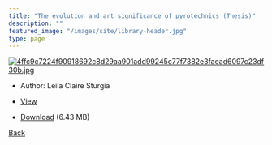 ```yaml
---
title: "The evolution and art significance of pyrotechnics (Thesis)"
description: ""
featured_image: "/images/site/library-header.jpg"
type: page
---
```


<a href="https://drive.google.com/uc?export=view&id=1SXNyjkcXKQdXHFmPkDothVm2zhVh5pKP" target="_blank">![4ffc9c7224f90918692c8d29aa901add99245c77f7382e3faead6097c23df30b.jpg](https://drive.google.com/uc?export=view&id=11YRhDj38RI7oDQMvoz17X3cbl3v0toez)</a>
* Author: Leila Claire Sturgia
* <a href="https://drive.google.com/uc?export=view&id=1SXNyjkcXKQdXHFmPkDothVm2zhVh5pKP" target="_blank">View</a>

* [Download](https://drive.google.com/uc?export=download&id=1SXNyjkcXKQdXHFmPkDothVm2zhVh5pKP) (6.43 MB)

[Back](/library/)
